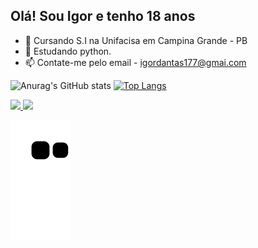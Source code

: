 ## Olá! Sou Igor e tenho 18 anos

- 🔭 Cursando S.I na Unifacisa em Campina Grande - PB
- 🌱 Estudando python.
- 📫 Contate-me pelo email - igordantas177@gmai.com


![Anurag's GitHub stats](https://github-readme-stats.vercel.app/api?username=igorxdd&show_icons=true&show_icons=true&theme=midnight-purple)
[![Top Langs](https://github-readme-stats.vercel.app/api/top-langs/?username=igorxdd&hide_progress=true&theme=midnight-purple&show_icons=true)](https://github.com/igorxdd/github-readme-stats)

<a href="https://www.instagram.com/igorxisde" alt="Instagram" target="_blank">
  <img src="https://img.shields.io/badge/-Instagram-DF0174?style=for-the-badge&labelColor=DF0174&logo=instagram&logoColor=white&link=https://www.instagram.com/igorxisde">

<a href="https://www.discord.com/triAd#0002" alt="Discord" target="_blank">
<img src="https://img.shields.io/badge/Discord-7289DA?style=for-the-badge&logo=discord&logoColor=white" />




![snake gif](https://github.com/rafaballerini/rafaballerini/blob/output/github-contribution-grid-snake.svg)


